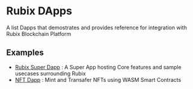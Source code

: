 # Rubix DApps

A list Dapps that demostrates and provides reference for integration with Rubix Blockchain Platform

## Examples

- [Rubix Super Dapp](./rubix_super_dapp/) : A Super App hosting Core features and sample usecases surrounding Rubix
- [NFT Dapp](./nft_dapp) : Mint and Transafer NFTs using WASM Smart Contracts
